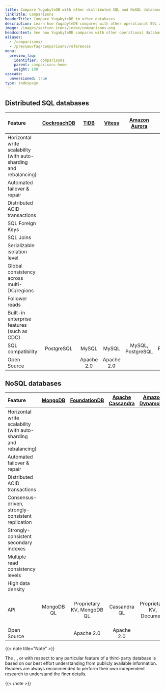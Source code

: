 ```yaml
---
title: Compare YugabyteDB with other distributed SQL and NoSQL databases
linkTitle: Comparisons
headerTitle: Compare YugabyteDB to other databases
description: Learn how YugabyteDB compares with other operational SQL and NoSQL databases.
image: /images/section_icons/index/comparisons.png
headcontent: See how YugabyteDB compares with other operational databases in the distributed SQL and NoSQL categories. For a detailed comparison, click the database name.
aliases:
  - /comparisons/
  - /preview/faq/comparisons/references
menu:
  preview_faq:
    identifier: comparisons
    parent: comparisons-home
    weight: 100
cascade:
  unversioned: true
type: indexpage
---
```


## Distributed SQL databases

| Feature | [CockroachDB](cockroachdb/) | [TiDB](tidb/) | [Vitess](vitess/) | [Amazon Aurora](amazon-aurora/) | [Google Cloud Spanner](google-spanner/) | YugabyteDB |
| :------ | :-------------------------: | :-----------: | :---------------: | :-----------------------------: | :-------------------------------------: | :--------: |
| Horizontal write scalability (with auto-sharding and rebalancing) | <i class="fa-solid fa-check"></i> | <i class="fa-solid fa-check"></i> | <i class="fa-solid fa-check"></i> | <i class="fa-solid fa-xmark"></i> | <i class="fa-solid fa-check"></i> | <i class="fa-solid fa-check"></i> |
| Automated failover &amp; repair | <i class="fa-solid fa-check"></i> | <i class="fa-solid fa-check"></i> | <i class="fa-solid fa-xmark"></i> | <i class="fa-solid fa-check"></i> | <i class="fa-solid fa-check"></i> | <i class="fa-solid fa-check"></i> |
| Distributed ACID transactions | <i class="fa-solid fa-check"></i> | <i class="fa-solid fa-check"></i> | <i class="fa-solid fa-xmark"></i> | <i class="fa-solid fa-check"></i> | <i class="fa-solid fa-check"></i> | <i class="fa-solid fa-check"></i> |
| SQL Foreign Keys | <i class="fa-solid fa-check"></i> | <i class="fa-solid fa-xmark"></i> | <i class="fa-solid fa-check"></i> | <i class="fa-solid fa-check"></i> | <i class="fa-solid fa-check"></i> | <i class="fa-solid fa-check"></i> |
| SQL Joins | <i class="fa-solid fa-check"></i> | <i class="fa-solid fa-check"></i> | <i class="fa-solid fa-check"></i> | <i class="fa-solid fa-check"></i> | <i class="fa-solid fa-check"></i> | <i class="fa-solid fa-check"></i> |
| Serializable isolation level | <i class="fa-solid fa-check"></i> | <i class="fa-solid fa-xmark"></i> | <i class="fa-solid fa-check"></i> | <i class="fa-solid fa-check"></i> | <i class="fa-solid fa-check"></i> | <i class="fa-solid fa-check"></i> |
| Global consistency across multi-DC/regions | <i class="fa-solid fa-check"></i> | <i class="fa-solid fa-exclamation"></i> | <i class="fa-solid fa-xmark"></i> | <i class="fa-solid fa-xmark"></i> | <i class="fa-solid fa-check"></i> | <i class="fa-solid fa-check"></i> |
| Follower reads| <i class="fa-solid fa-check"></i> | <i class="fa-solid fa-check"></i> | <i class="fa-solid fa-check"></i> | <i class="fa-solid fa-check"></i> | <i class="fa-solid fa-xmark"></i> | <i class="fa-solid fa-check"></i> |
| Built-in enterprise features (such as CDC) | <i class="fa-solid fa-xmark"></i> | <i class="fa-solid fa-check"></i> | <i class="fa-solid fa-check"></i> | <i class="fa-solid fa-check"></i> | <i class="fa-solid fa-check"></i> | <i class="fa-solid fa-check"></i> |
| SQL compatibility | PostgreSQL | MySQL | MySQL | MySQL, PostgreSQL | Proprietary | PostgreSQL |
| Open Source | <i class="fa-solid fa-xmark"></i> | Apache 2.0 | Apache 2.0 |  <i class="fa-solid fa-xmark"></i> | <i class="fa-solid fa-xmark"></i> | Apache 2.0 |

## NoSQL databases

| Feature | [MongoDB](mongodb/) | [FoundationDB](foundationdb/) | [Apache Cassandra](cassandra/) | [Amazon DynamoDB](amazon-dynamodb/) | [MS Azure CosmosDB](azure-cosmos/)| YugabyteDB |
| :------ | :-----------------: | :---------------------------: | :----------------------------: | :---------------------------------: | :-------------------------------: | :--------: |
| Horizontal write scalability (with auto-sharding and rebalancing) | <i class="fa-solid fa-check"></i> | <i class="fa-solid fa-check"></i> | <i class="fa-solid fa-check"></i> | <i class="fa-solid fa-check"></i> | <i class="fa-solid fa-check"></i> | <i class="fa-solid fa-check"></i> |
| Automated failover &amp; repair | <i class="fa-solid fa-check"></i> | <i class="fa-solid fa-check"></i> | <i class="fa-solid fa-check"></i> | <i class="fa-solid fa-check"></i> | <i class="fa-solid fa-check"></i> | <i class="fa-solid fa-check"></i> |
| Distributed ACID transactions | <i class="fa-solid fa-check"></i> | <i class="fa-solid fa-check"></i> | <i class="fa-solid fa-xmark"></i> | <i class="fa-solid fa-check"></i> | <i class="fa-solid fa-xmark"></i> | <i class="fa-solid fa-check"></i> |
| Consensus-driven, strongly-consistent replication | <i class="fa-solid fa-xmark"></i> | <i class="fa-solid fa-check"></i> | <i class="fa-solid fa-xmark"></i> | <i class="fa-solid fa-check"></i> | <i class="fa-solid fa-xmark"></i> | <i class="fa-solid fa-check"></i> |
| Strongly-consistent secondary indexes | <i class="fa-solid fa-xmark"></i> | <i class="fa-solid fa-check"></i> | <i class="fa-solid fa-xmark"></i> | <i class="fa-solid fa-xmark"></i> | <i class="fa-solid fa-xmark"></i> | <i class="fa-solid fa-check"></i> |
| Multiple read consistency levels | <i class="fa-solid fa-check"></i> | <i class="fa-solid fa-check"></i> | <i class="fa-solid fa-check"></i> | <i class="fa-solid fa-check"></i> | <i class="fa-solid fa-check"></i> | <i class="fa-solid fa-check"></i> |
| High data density| <i class="fa-solid fa-xmark"></i> | <i class="fa-solid fa-xmark"></i> | <i class="fa-solid fa-xmark"></i> | <i class="fa-solid fa-xmark"></i> | <i class="fa-solid fa-xmark"></i> | <i class="fa-solid fa-check"></i> |
| API | MongoDB QL | Proprietary KV, MongoDB QL | Cassandra QL | Proprietary KV, Document | Cassandra QL, MongoDB QL | Yugabyte Cloud QL w/ native document modeling|
| Open Source | <i class="fa-solid fa-xmark"></i> | Apache 2.0 | Apache 2.0 | <i class="fa-solid fa-xmark"></i> | <i class="fa-solid fa-xmark"></i> | Apache 2.0|

{{< note title="Note" >}}

The <i class="fa-solid fa-check"></i>, <i class="fa-solid fa-xmark"></i>, or <i class="fa-solid fa-exclamation"></i> with respect to any particular feature of a third-party database is based on our best effort understanding from publicly available information. Readers are always recommended to perform their own independent research to understand the finer details.

{{< /note >}}
